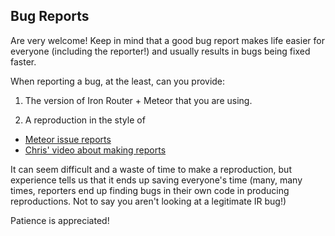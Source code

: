 Bug Reports
-----------

Are very welcome! Keep in mind that a good bug report makes life easier for everyone (including the reporter!) and usually results in bugs being fixed faster.

When reporting a bug, at the least, can you provide:

1. The version of Iron Router + Meteor that you are using.

2. A reproduction in the style of 
  - [Meteor issue reports](https://github.com/meteor/meteor/wiki/Contributing-to-Meteor#reporting-a-bug-in-meteor)
  - [Chris' video about making reports](https://www.eventedmind.com/feed/github-issues-and-reproductions)

It can seem difficult and a waste of time to make a reproduction, but experience tells us that it ends up saving everyone's time (many, many times, reporters end up finding bugs in their own code in producing reproductions. Not to say you aren't looking at a legitimate IR bug!)

Patience is appreciated! 
